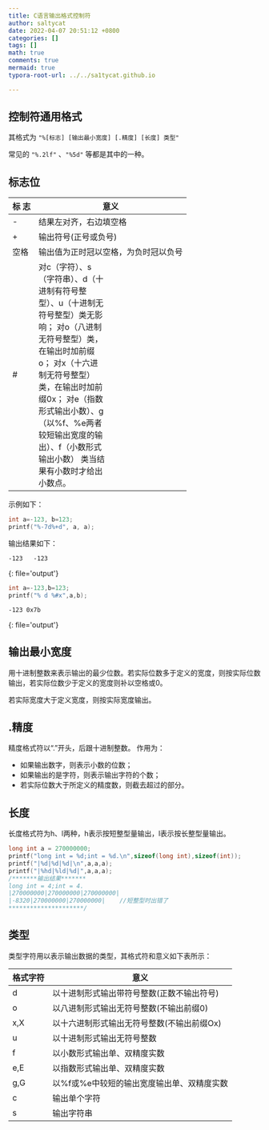 ```yaml
---
title: C语言输出格式控制符
author: saltycat
date: 2022-04-07 20:51:12 +0800
categories: []
tags: []
math: true
comments: true
mermaid: true
typora-root-url: ../../sa1tycat.github.io

---
```


## 控制符通用格式

其格式为 `"%[标志] [输出最小宽度] [.精度] [长度] 类型"`

常见的 `"%.2lf"` 、`"%5d"` 等都是其中的一种。

## 标志位

| 标 志 | 意义                                                           |
| ----- | ---------------------------------------------------- |
| -     | 结果左对齐，右边填空格                                       |
| +     | 输出符号(正号或负号)                                         |
| 空格  | 输出值为正时冠以空格，为负时冠以负号                         |
| #     | <div style="width:100pt">对c（字符）、s（字符串）、d（十进制有符号整型）、u（十进制无符号整型）类无影响； 对o（八进制无符号整型）类，在输出时加前缀o； 对x（十六进制无符号整型）类，在输出时加前缀0x； 对e（指数形式输出小数）、g（以%f、%e两者较短输出宽度的输出）、f（小数形式输出小数） 类当结果有小数时才给出小数点。</div> |

示例如下：

```c++
int a=-123, b=123;
printf("%-7d%+d", a, a);
```

输出结果如下：

```output
-123   -123
```
{: file='output'}

```c++
int a=-123,b=123;
printf("% d %#x",a,b);
```

```output
-123 0x7b
```
{: file='output'}

## 输出最小宽度

用十进制整数来表示输出的最少位数。若实际位数多于定义的宽度，则按实际位数输出，若实际位数少于定义的宽度则补以空格或0。

若实际宽度大于定义宽度，则按实际宽度输出。

## .精度

精度格式符以“.”开头，后跟十进制整数。
作用为：

- 如果输出数字，则表示小数的位数；
- 如果输出的是字符，则表示输出字符的个数；
- 若实际位数大于所定义的精度数，则截去超过的部分。

## 长度

长度格式符为h、l两种，h表示按短整型量输出，l表示按长整型量输出。

```c++
long int a = 270000000;
printf("long int = %d;int = %d.\n",sizeof(long int),sizeof(int));
printf("|%d|%d|%d|\n",a,a,a);
printf("|%hd|%ld|%d|",a,a,a);
/*******输出结果*******
long int = 4;int = 4.
|270000000|270000000|270000000|
|-8320|270000000|270000000|    //短整型时出错了
*********************/
```

## 类型

类型字符用以表示输出数据的类型，其格式符和意义如下表所示：

| 格式字符 | 意义                                       |
| -------- | ------------------------------------------ |
| d        | 以十进制形式输出带符号整数(正数不输出符号) |
| o        | 以八进制形式输出无符号整数(不输出前缀0)    |
| x,X      | 以十六进制形式输出无符号整数(不输出前缀Ox) |
| u        | 以十进制形式输出无符号整数                 |
| f        | 以小数形式输出单、双精度实数               |
| e,E      | 以指数形式输出单、双精度实数               |
| g,G      | 以%f或%e中较短的输出宽度输出单、双精度实数 |
| c        | 输出单个字符                               |
| s        | 输出字符串                                 |
